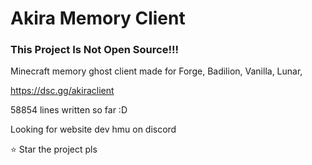 # Akira Memory Client

### This Project Is Not Open Source!!!

Minecraft memory ghost client
made for Forge, Badilion, Vanilla, Lunar,

https://dsc.gg/akiraclient

58854 lines written so far :D

Looking for website dev hmu on discord



:star: Star the project pls 
